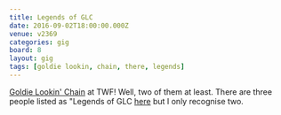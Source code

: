 ```yaml
---
title: Legends of GLC
date: 2016-09-02T18:00:00.000Z
venue: v2369
categories: gig
board: 8
layout: gig
tags: [goldie lookin, chain, there, legends]
---
```

<a href="/wiki/goldie+lookin+chain">Goldie Lookin' Chain</a> at TWF! Well, two of them at least. There are three people listed as "Legends of GLC <a rel="nofollow noopener" href="http://www.twforum.co.uk/whats-on/events/2-sep-16-degenerate-disco-presents-the-forum/">here</a> but I only recognise two.
